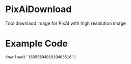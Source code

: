 # PixAiDownload
Tool downlaod image for PixAI with high resolution image

# Example Code

```
download('1635069401939403516')

```

